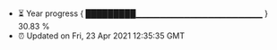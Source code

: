 - ⏳ Year progress { █████████▁▁▁▁▁▁▁▁▁▁▁▁▁▁▁▁▁▁▁▁▁ } 30.83 %
- ⏰ Updated on Fri, 23 Apr 2021 12:35:35 GMT

